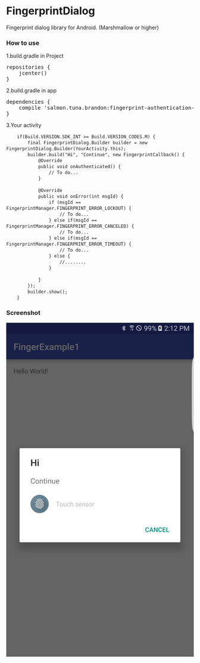 FingerprintDialog
===============================
Fingerprint dialog library for Android. (Marshmallow or higher)

### How to use
1.build.gradle in Project

<pre>repositories {
    jcenter()
}
</pre>
2.build.gradle in app

<pre>dependencies {
    compile 'salmon.tuna.brandon:fingerprint-authentication-dialog:1.0.3'
}
</pre>
3.Your activity

        if(Build.VERSION.SDK_INT >= Build.VERSION_CODES.M) {
            final FingerprintDialog.Builder builder = new FingerprintDialog.Builder(YourActivity.this);
            builder.build("Hi", "Continue", new FingerprintCallback() {
                @Override
                public void onAuthenticated() {
                    // To do...
                }

                @Override
                public void onError(int msgId) {
                    if (msgId == FingerprintManager.FINGERPRINT_ERROR_LOCKOUT) {
                        // To do...
                    } else if(msgId == FingerprintManager.FINGERPRINT_ERROR_CANCELED) {
                        // To do...
                    } else if(msgId == FingerprintManager.FINGERPRINT_ERROR_TIMEOUT) {
                        // To do...
                    } else {
                        //........
                    }

                }
            });
            builder.show();
        }
### Screenshot
![alt text](Screenshot_20160708-141226.png "Sample screenshot")
